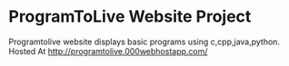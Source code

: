 # ProgramToLive Website Project
Programtolive website displays basic programs using c,cpp,java,python.  
Hosted At http://programtolive.000webhostapp.com/
